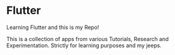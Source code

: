 # Flutter

Learning Flutter and this is my Repo!

This is a collection of apps from various Tutorials, Research and Experimentation. Strictly for learning purposes and my jeeps.
